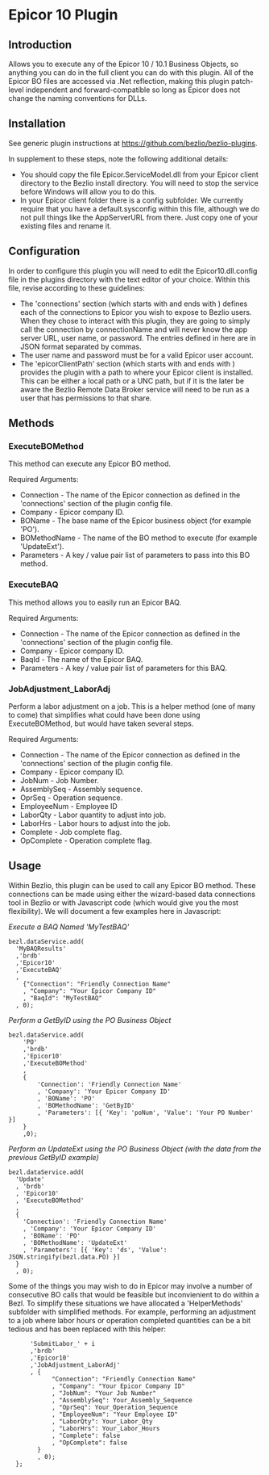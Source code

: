 # Epicor 10 Plugin

## Introduction
Allows you to execute any of the Epicor 10 / 10.1 Business Objects, so anything you can do in the full client you can do with this plugin.  All of the Epicor BO files are accessed via .Net reflection, making this plugin patch-level independent and forward-compatible so long as Epicor does not change the naming conventions for DLLs.

## Installation
See generic plugin instructions at https://github.com/bezlio/bezlio-plugins.

In supplement to these steps, note the following additional details:

* You should copy the file Epicor.ServiceModel.dll from your Epicor client directory to the Bezlio install directory.  You will need to stop the service before Windows will allow you to do this.
* In your Epicor client folder there is a config subfolder.  We currently require that you have a default.sysconfig within this file, although we do not pull things like the AppServerURL from there.  Just copy one of your existing files and rename it.

## Configuration
In order to configure this plugin you will need to edit the Epicor10.dll.config file in the plugins directory with the text editor of your choice.  Within this file, revise according to these guidelines:
* The 'connections' section (which starts with <setting name="connections" serializeAs="String"> and ends with </setting>) defines each of the connections to Epicor you wish to expose to Bezlio users.  When they chose to interact with this plugin, they are going to simply call the connection by connectionName and will never know the app server URL, user name, or password.  The entries defined in here are in JSON format separated by commas.  
* The user name and password must be for a valid Epicor user account.
* The 'epicorClientPath' section (which starts with <setting name="epicorClientPath" serializeAs="String"> and ends with </setting>) provides the plugin with a path to where your Epicor client is installed.  This can be either a local path or a UNC path, but if it is the later be aware the Bezlio Remote Data Broker service will need to be run as a user that has permissions to that share.

## Methods
### ExecuteBOMethod
This method can execute any Epicor BO method.

Required Arguments:
* Connection - The name of the Epicor connection as defined in the 'connections' section of the plugin config file.
* Company - Epicor company ID.
* BOName - The base name of the Epicor business object (for example 'PO').
* BOMethodName - The name of the BO method to execute (for example 'UpdateExt').
* Parameters - A key / value pair list of parameters to pass into this BO method.

### ExecuteBAQ
This method allows you to easily run an Epicor BAQ.

Required Arguments:
* Connection - The name of the Epicor connection as defined in the 'connections' section of the plugin config file.
* Company - Epicor company ID.
* BaqId - The name of the Epicor BAQ.
* Parameters - A key / value pair list of parameters for this BAQ.

### JobAdjustment_LaborAdj
Perform a labor adjustment on a job.  This is a helper method (one of many to come) that simplifies what could have been done using ExecuteBOMethod, but would have taken several steps.

Required Arguments:
* Connection - The name of the Epicor connection as defined in the 'connections' section of the plugin config file.
* Company - Epicor company ID.
* JobNum - Job Number.
* AssemblySeq - Assembly sequence.
* OprSeq - Operation sequence.
* EmployeeNum - Employee ID
* LaborQty - Labor quantity to adjust into job.
* LaborHrs - Labor hours to adjust into the job.
* Complete - Job complete flag.
* OpComplete - Operation complete flag.

## Usage
Within Bezlio, this plugin can be used to call any Epicor BO method.  These connections can be made using either the wizard-based data connections tool in Bezlio or with Javascript code (which would give you the most flexibility).  We will document a few examples here in Javascript:

*Execute a BAQ Named 'MyTestBAQ'*
``` 
bezl.dataService.add(
  'MyBAQResults'
  ,'brdb'
  ,'Epicor10'
  ,'ExecuteBAQ'
  , 
    {"Connection": "Friendly Connection Name"
    , "Company": "Your Epicor Company ID"
    , "BaqId": "MyTestBAQ"
  , 0);
```

*Perform a GetByID using the PO Business Object*
```
bezl.dataService.add(
    'PO'
    ,'brdb'
    ,'Epicor10'
    ,'ExecuteBOMethod'
    , 
    { 
        'Connection': 'Friendly Connection Name'
        , 'Company': 'Your Epicor Company ID'
        , 'BOName': 'PO'
        , 'BOMethodName': 'GetByID'
        , 'Parameters': [{ 'Key': 'poNum', 'Value': 'Your PO Number' }] 
    }
    ,0);
```

*Perform an UpdateExt using the PO Business Object (with the data from the previous GetByID example)*
``` 
bezl.dataService.add(
  'Update'
  , 'brdb'
  , 'Epicor10'
  , 'ExecuteBOMethod'
  ,
  {
    'Connection': 'Friendly Connection Name'
    , 'Company': 'Your Epicor Company ID'
    , 'BOName': 'PO'
    , 'BOMethodName': 'UpdateExt'
    , 'Parameters': [{ 'Key': 'ds', 'Value': JSON.stringify(bezl.data.PO) }]
  }
  , 0);
```

Some of the things you may wish to do in Epicor may involve a number of consecutive BO calls that would be feasible but inconvienient to do within a Bezl.  To simplify these situations we have allocated a 'HelperMethods' subfolder with simplified methods.  For example, performing an adjustment to a job where labor hours or operation completed quantities can be a bit tedious and has been replaced with this helper:

```
      'SubmitLabor_' + i
      ,'brdb'
      ,'Epicor10'
      ,'JobAdjustment_LaborAdj'
      , { 
            "Connection": "Friendly Connection Name"
            , "Company": "Your Epicor Company ID"
            , "JobNum": "Your Job Number"
        	, "AssemblySeq": Your_Assembly_Sequence
        	, "OprSeq": Your_Operation_Sequence
        	, "EmployeeNum": "Your Employee ID"
        	, "LaborQty": Your_Labor_Qty
        	, "LaborHrs": Your_Labor_Hours
        	, "Complete": false
        	, "OpComplete": false
        }
        , 0);
  };
```